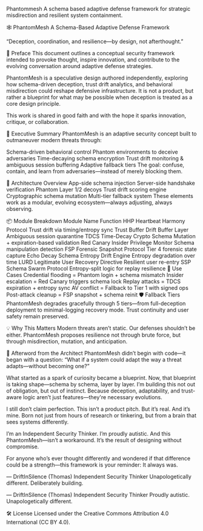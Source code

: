 Phantommesh
A schema based adaptive defense framework for strategic misdirection and resilient system containment.

🕸️ PhantomMesh
A Schema-Based Adaptive Defense Framework

“Deception, coordination, and resilience—by design, not afterthought.”

📜 Preface
This document outlines a conceptual security framework intended to provoke thought, inspire innovation, and contribute to the evolving conversation around adaptive defense strategies.

PhantomMesh is a speculative design authored independently, exploring how schema-driven deception, trust drift analytics, and behavioral misdirection could reshape defensive infrastructure. It is not a product, but rather a blueprint for what may be possible when deception is treated as a core design principle.

This work is shared in good faith and with the hope it sparks innovation, critique, or collaboration.

🧠 Executive Summary
PhantomMesh is an adaptive security concept built to outmaneuver modern threats through:

Schema-driven behavioral control
Phantom environments to deceive adversaries
Time-decaying schema encryption
Trust drift monitoring & ambiguous session buffering
Adaptive fallback tiers
The goal: confuse, contain, and learn from adversaries—instead of merely blocking them.

🧱 Architecture Overview
App-side schema injection
Server-side handshake verification
Phantom Layer 1/2 decoys
Trust drift scoring engine
Cryptographic schema mutation
Multi-tier fallback system
These elements work as a modular, evolving ecosystem—always adjusting, always observing.

📦 Module Breakdown
Module	Name	Function
HHP	Heartbeat Harmony Protocol	Trust drift via timing/entropy sync
Trust Buffer	Drift Buffer Layer	Ambiguous session quarantine
TDCS	Time-Decay Crypto Schema	Mutation + expiration-based validation
Red Canary	Insider Privilege Monitor	Schema manipulation detection
FSP	Forensic Snapshot Protocol	Tier 4 forensic state capture
Echo Decay	Schema Entropy Drift Engine	Entropy degradation over time
LURD	Legitimate User Recovery Directive	Resilient user re-entry
SSP	Schema Swarm Protocol	Entropy-split logic for replay resilience
🎯 Use Cases
Credential flooding = Phantom login + schema mismatch
Insider escalation = Red Canary triggers schema lock
Replay attacks = TDCS expiration + entropy sync
AV conflict = Fallback to Tier 1 with signed ops
Post-attack cleanup = FSP snapshot + schema reinit
🛡️ Fallback Tiers
PhantomMesh degrades gracefully through 5 tiers—from full-deception deployment to minimal-logging recovery mode. Trust continuity and user safety remain preserved.

💡 Why This Matters
Modern threats aren’t static. Our defenses shouldn’t be either. PhantomMesh proposes resilience not through brute force, but through misdirection, mutation, and anticipation.

🧾 Afterword from the Architect
PhantomMesh didn’t begin with code—it began with a question: “What if a system could adapt the way a threat adapts—without becoming one?”

What started as a spark of curiosity became a blueprint. Now, that blueprint is taking shape—schema by schema, layer by layer. I’m building this not out of obligation, but out of instinct. Because deception, adaptability, and trust-aware logic aren’t just features—they're necessary evolutions.

I still don’t claim perfection. This isn’t a product pitch. But it’s real. And it’s mine. Born not just from hours of research or tinkering, but from a brain that sees systems differently.

I’m an Independent Security Thinker. I’m proudly autistic. And this PhantomMesh—isn’t a workaround. It’s the result of designing without compromise.

For anyone who’s ever thought differently and wondered if that difference could be a strength—this framework is your reminder: It always was.

— DriftInSilence (Thomas) Independent Security Thinker Unapologetically different. Deliberately building.

— DriftInSilence (Thomas)
Independent Security Thinker
Proudly autistic. Unapologetically different.

🛠️ License
Licensed under the Creative Commons Attribution 4.0 International (CC BY 4.0).
